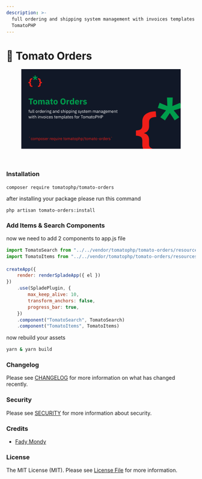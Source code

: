 ```yaml
---
description: >-
  full ordering and shipping system management with invoices templates for
  TomatoPHP
---
```


# 🚀 Tomato Orders

<figure><img src="../../.gitbook/assets/screenshot (1) (1) (1) (1) (1).png" alt=""><figcaption></figcaption></figure>

<figure><img src="../../.gitbook/assets/Screenshot 2023-11-23 at 4.34.05 PM (1).png" alt=""><figcaption></figcaption></figure>

### Installation

```
composer require tomatophp/tomato-orders
```

after installing your package please run this command

```
php artisan tomato-orders:install
```

### Add Items & Search Components

now we need to add 2 components to app.js file

```javascript
import TomatoSearch from "../../vendor/tomatophp/tomato-orders/resources/js/TomatoSearch.vue";
import TomatoItems from "../../vendor/tomatophp/tomato-orders/resources/js/TomatoItems.vue";

createApp({
    render: renderSpladeApp({ el })
})
    .use(SpladePlugin, {
        max_keep_alive: 10,
        transform_anchors: false,
        progress_bar: true,
    })
    .component("TomatoSearch", TomatoSearch)
    .component("TomatoItems", TomatoItems)
```

now rebuild your assets

```bash
yarn & yarn build
```

### Changelog

Please see [CHANGELOG](https://github.com/tomatophp/tomato-orders/blob/master/CHANGELOG.md) for more information on what has changed recently.

### Security

Please see [SECURITY](https://github.com/tomatophp/tomato-orders/blob/master/SECURITY.md) for more information about security.

### Credits

* [Fady Mondy](mailto:info@3x1.io)

### License

The MIT License (MIT). Please see [License File](https://github.com/tomatophp/tomato-orders/blob/master/LICENSE.md) for more information.
